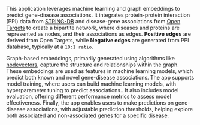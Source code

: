 This application leverages machine learning and graph embeddings to predict gene-disease associations. It integrates protein-protein interaction (PPI) data from [STRING-DB](https://string-db.org/) and disease-gene associations from [Open Targets](https://platform.opentargets.org/) to create a bipartite network, where diseases and proteins are represented as nodes, and their associations as edges. **Positive edges** are derived from Open Targets, while **Negative edges** are generated from PPI database, typically at a `10:1 ratio`.

Graph-based embeddings, primarily generated using algorithms like [nodevectors](https://github.com/VHRanger/nodevectors), capture the structure and relationships within the graph. These embeddings are used as features in machine learning models, which predict both known and novel gene-disease associations. The app supports model training, where users can build machine learning models, with hyperparameter tuning to predict associations.. It also includes model evaluation, offering different performance metrics to assess model effectiveness. Finally, the app enables users to make predictions on gene-disease associations, with adjustable prediction thresholds, helping explore both associated and non-associated genes for a specific disease.